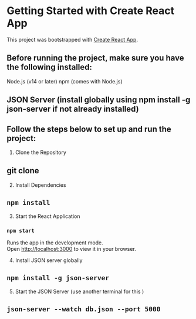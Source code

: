 # Getting Started with Create React App

This project was bootstrapped with [Create React App](https://github.com/facebook/create-react-app).


## Before running the project, make sure you have the following installed:

Node.js (v14 or later)
npm (comes with Node.js)
## JSON Server (install globally using npm install -g json-server if not already installed)


## Follow the steps below to set up and run the project:

1. Clone the Repository
 ## git clone <repository-url>

2. Install Dependencies
 ## `npm install`

3. Start the React Application
 ### `npm start`

Runs the app in the development mode.\
Open [http://localhost:3000](http://localhost:3000) to view it in your browser.

4. Install JSON server globally 
 ## `npm install -g json-server`

5.  Start the JSON Server (use another terminal for this )
 ## `json-server --watch db.json --port 5000`









